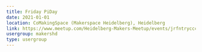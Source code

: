 ```yaml
---
title: Friday PiDay
date: 2021-01-01
location: CoMakingSpace (Makerspace Heidelberg), Heidelberg
link: https://www.meetup.com/Heidelberg-Makers-Meetup/events/jrfntrycccbcb/
usergroup: makershd
type: usergroup
---
```

